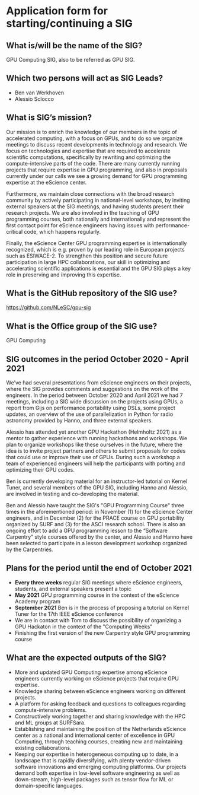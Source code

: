 # Application form for starting/continuing a SIG

## What is/will be the name of the SIG?

GPU Computing SIG, also to be referred as GPU SIG.

## Which two persons will act as SIG Leads?

- Ben van Werkhoven
- Alessio Sclocco

## What is SIG’s mission?

Our mission is to enrich the knowledge of our members in the topic of accelerated computing, with a focus on GPUs, and to do so we organize meetings to discuss recent developments in technology and research.
We focus on technologies and expertise that are required to accelerate scientific computations, specifically by rewriting and optimizing the compute-intensive parts of the code.
There are many currently running projects that require expertise in GPU programming, and also in proposals currently under our calls we see a growing demand for GPU programming expertise at the eScience center.

Furthermore, we maintain close connections with the broad research community by actively participating in national-level workshops, by inviting external speakers at the SIG meetings, and having students present their research projects.
We are also involved in the teaching of GPU programming courses, both nationally and internationally and represent the first contact point for eScience engineers having issues with performance-critical code, which happens regularly.

Finally, the eScience Center GPU programming expertise is internationally recognized, which is e.g. proven by our leading role in European projects such as ESIWACE-2.
To strengthen this position and secure future participation in large HPC collaborations, our skill in optimizing and accelerating scientific applications is essential and the GPU SIG plays a key role in preserving and improving this expertise.

## What is the GitHub repository of the SIG use?

https://github.com/NLeSC/gpu-sig

## What is the Office group of the SIG use?

GPU Computing

## SIG outcomes in the period October 2020 - April 2021

We’ve had several presentations from eScience engineers on their projects, where the SIG provides comments and suggestions on the work of the engineers.
In the period between October 2020 and April 2021 we had 7 meetings, including a SIG wide discussion on the projects using GPUs, a report from Gijs on performance portability using DSLs, some project updates, an overview of the use of parallelization in Python for radio astronomy provided by Hanno, and three external speakers.

Alessio has attended yet another GPU Hackathon (Helmholtz 2021) as a mentor to gather experience with running hackathons and workshops.
We plan to organize workshops like these ourselves in the future, where the idea is to invite project partners and others to submit proposals for codes that could use or improve their use of GPUs.
During such a workshop a team of experienced engineers will help the participants with porting and optimizing their GPU codes.

Ben is currently developing material for an instructor-led tutorial on Kernel Tuner, and several members of the GPU SIG, including Hanno and Alessio, are involved in testing and co-developing the material.

Ben and Alessio have taught the SIG's "GPU Programming Course" three times in the aforementioned period: in November (1) for the eScience Center engineers, and in December (2) for the PRACE course on GPU portability organized by SURF and (3) for the ASCI research school.
There is also an ongoing effort to add a GPU programming lesson to the “Software Carpentry” style courses offered by the center, and Alessio and Hanno have been selected to participate in a lesson development workshop organized by the Carpentries.

## Plans for the period until the end of October 2021

- **Every three weeks** regular SIG meetings where eScience engineers, students, and external speakers present a topic
- **May 2021** GPU programming course in the context of the eScience Academy program
- **September 2021** Ben is in the process of proposing a tutorial on Kernel Tuner for the 17th IEEE eScience conference
- We are in contact with Tom to discuss the possibility of organizing a GPU Hackaton in the context of the "Computing Weeks"
- Finishing the first version of the new Carpentry style GPU programming course

## What are the expected outputs of the SIG?

- More and updated GPU Computing expertise among eScience engineers currently working on eScience projects that require GPU expertise.
- Knowledge sharing between eScience engineers working on different projects.
- A platform for asking feedback and questions to colleagues regarding compute-intensive problems.
- Constructively working together and sharing knowledge with the HPC and ML groups at SURFSara.
- Establishing and maintaining the position of the Netherlands eScience center as a national and international center of excellence in GPU Computing, through teaching courses, creating new and maintaining existing collaborations.
- Keeping our expertise in heterogeneous computing up to date, in a landscape that is rapidly diversifying, with plenty vendor-driven software innovations and emerging computing platforms. Our projects demand both expertise in low-level software engineering as well as down-stream, high-level packages such as tensor flow for ML or domain-specific languages.
